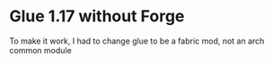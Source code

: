 # Glue 1.17 without Forge  

To make it work, I had to change glue to be a fabric mod, not an arch common module